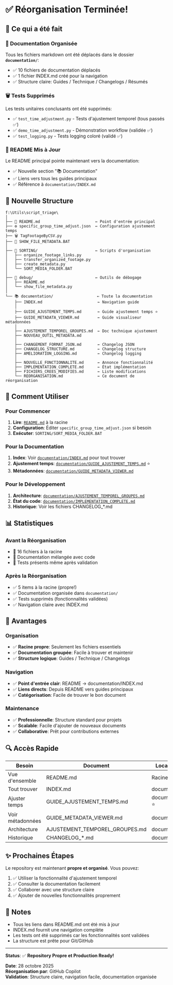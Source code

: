 # ✅ Réorganisation Terminée!

## 🎯 Ce qui a été fait

### 📁 Documentation Organisée
Tous les fichiers markdown ont été déplacés dans le dossier **`documentation/`**:
- ✅ 10 fichiers de documentation déplacés
- ✅ 1 fichier INDEX.md créé pour la navigation
- ✅ Structure claire: Guides / Technique / Changelogs / Résumés

### 🗑️ Tests Supprimés
Les tests unitaires conclusants ont été supprimés:
- ✅ `test_time_adjustment.py` - Tests d'ajustement temporel (tous passés ✅)
- ✅ `demo_time_adjustment.py` - Démonstration workflow (validée ✅)
- ✅ `test_logging.py` - Tests logging coloré (validé ✅)

### 📝 README Mis à Jour
Le README principal pointe maintenant vers la documentation:
- ✅ Nouvelle section "📚 Documentation"
- ✅ Liens vers tous les guides principaux
- ✅ Référence à `documentation/INDEX.md`

## 📂 Nouvelle Structure

```
f:\Utils\script_triage\
│
├── 📄 README.md                        ← Point d'entrée principal
├── ⚙️ specific_group_time_adjust.json  ← Configuration ajustement temps
├── 🗑️ TagFootageByCSV.py
├── 🔧 SHOW_FILE_METADATA.BAT
│
├── 📁 SORTING/                         ← Scripts d'organisation
│   ├── organize_footage_links.py
│   ├── transfer_organized_footage.py
│   ├── create_metadata.py
│   └── SORT_MEDIA_FOLDER.BAT
│
├── 🐛 debug/                           ← Outils de débogage
│   ├── README.md
│   └── show_file_metadata.py
│
└── 📚 documentation/                   ← Toute la documentation
    ├── INDEX.md                        ← Navigation guide
    │
    ├── GUIDE_AJUSTEMENT_TEMPS.md       ← Guide ajustement temps ⭐
    ├── GUIDE_METADATA_VIEWER.md        ← Guide visualiseur métadonnées
    │
    ├── AJUSTEMENT_TEMPOREL_GROUPES.md  ← Doc technique ajustement
    ├── NOUVEAU_OUTIL_METADATA.md
    │
    ├── CHANGEMENT_FORMAT_JSON.md       ← Changelog JSON
    ├── CHANGELOG_STRUCTURE.md          ← Changelog structure
    ├── AMELIORATION_LOGGING.md         ← Changelog logging
    │
    ├── NOUVELLE_FONCTIONNALITE.md      ← Annonce fonctionnalité
    ├── IMPLEMENTATION_COMPLETE.md      ← État implémentation
    ├── FICHIERS_CREES_MODIFIES.md      ← Liste modifications
    └── REORGANISATION.md               ← Ce document de réorganisation
```

## 🚀 Comment Utiliser

### Pour Commencer
1. **Lire**: [`README.md`](README.md) à la racine
2. **Configuration**: Éditer `specific_group_time_adjust.json` si besoin
3. **Exécuter**: `SORTING/SORT_MEDIA_FOLDER.BAT`

### Pour la Documentation
1. **Index**: Voir [`documentation/INDEX.md`](documentation/INDEX.md) pour tout trouver
2. **Ajustement temps**: [`documentation/GUIDE_AJUSTEMENT_TEMPS.md`](documentation/GUIDE_AJUSTEMENT_TEMPS.md) ⭐
3. **Métadonnées**: [`documentation/GUIDE_METADATA_VIEWER.md`](documentation/GUIDE_METADATA_VIEWER.md)

### Pour le Développement
1. **Architecture**: [`documentation/AJUSTEMENT_TEMPOREL_GROUPES.md`](documentation/AJUSTEMENT_TEMPOREL_GROUPES.md)
2. **État du code**: [`documentation/IMPLEMENTATION_COMPLETE.md`](documentation/IMPLEMENTATION_COMPLETE.md)
3. **Historique**: Voir les fichiers CHANGELOG_*.md

## 📊 Statistiques

### Avant la Réorganisation
- 🔴 16 fichiers à la racine
- 🔴 Documentation mélangée avec code
- 🔴 Tests présents même après validation

### Après la Réorganisation
- ✅ 5 items à la racine (propre!)
- ✅ Documentation organisée dans `documentation/`
- ✅ Tests supprimés (fonctionnalités validées)
- ✅ Navigation claire avec INDEX.md

## 🎉 Avantages

### Organisation
- ✅ **Racine propre**: Seulement les fichiers essentiels
- ✅ **Documentation groupée**: Facile à trouver et maintenir
- ✅ **Structure logique**: Guides / Technique / Changelogs

### Navigation
- ✅ **Point d'entrée clair**: README → documentation/INDEX.md
- ✅ **Liens directs**: Depuis README vers guides principaux
- ✅ **Catégorisation**: Facile de trouver le bon document

### Maintenance
- ✅ **Professionnelle**: Structure standard pour projets
- ✅ **Scalable**: Facile d'ajouter de nouveaux documents
- ✅ **Collaborative**: Prêt pour contributions externes

## 🔍 Accès Rapide

| Besoin | Document | Localisation |
|--------|----------|--------------|
| Vue d'ensemble | README.md | Racine |
| Tout trouver | INDEX.md | documentation/ |
| Ajuster temps | GUIDE_AJUSTEMENT_TEMPS.md | documentation/ ⭐ |
| Voir métadonnées | GUIDE_METADATA_VIEWER.md | documentation/ |
| Architecture | AJUSTEMENT_TEMPOREL_GROUPES.md | documentation/ |
| Historique | CHANGELOG_*.md | documentation/ |

## ✨ Prochaines Étapes

Le repository est maintenant **propre et organisé**. Vous pouvez:

1. ✅ Utiliser la fonctionnalité d'ajustement temporel
2. ✅ Consulter la documentation facilement
3. ✅ Collaborer avec une structure claire
4. ✅ Ajouter de nouvelles fonctionnalités proprement

## 📝 Notes

- Tous les liens dans README.md ont été mis à jour
- INDEX.md fournit une navigation complète
- Les tests ont été supprimés car les fonctionnalités sont validées
- La structure est prête pour Git/GitHub

---

**Status**: ✅ **Repository Propre et Production Ready!**

**Date**: 28 octobre 2025  
**Réorganisation par**: GitHub Copilot  
**Validation**: Structure claire, navigation facile, documentation organisée
